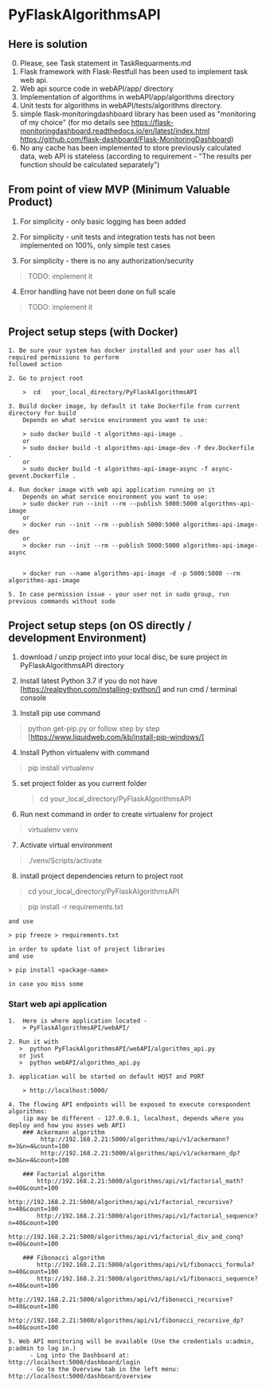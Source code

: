 # PyFlaskAlgorithmsAPI

## Here is solution
  0. Please, see Task statement in TaskRequarments.md
  1. Flask framework with Flask-Restfull has been used to implement task web api.
  2. Web api source code in webAPI/app/ directory
  3. Implementation of algorithms in webAPI/app/algorithms directory
  4. Unit tests for algorithms in webAPI/tests/algorithms directory.
  5. simple flask-monitoringdashboard library has been used as "monitoring of my choice"
     (for mo details see https://flask-monitoringdashboard.readthedocs.io/en/latest/index.html
                         https://github.com/flask-dashboard/Flask-MonitoringDashboard)
  6. No any cache has been implemented to store previously calculated data, web API is stateless
     (according to requirement - "The results per function should be calculated separately")

## From point of view MVP (Minimum Valuable Product)

1. For simplicity - only basic logging has been added

2. For simplicity - unit tests and integration tests has not been implemented on 100%, only simple test cases

3. For simplicity - there is no any authorization/security
> TODO: implement it

4. Error handling have not been done on full scale
> TODO: implement it

## Project setup steps (with Docker)

    1. Be sure your system has docker installed and your user has all required permissions to perform
    followed action

    2. Go to project root

        >  cd   your_local_directory/PyFlaskAlgorithmsAPI

    3. Build docker image, by default it take Dockerfile from current directory for build
        Depends on what service environment you want to use:

        > sudo docker build -t algorithms-api-image .
        or
        > sudo docker build -t algorithms-api-image-dev -f dev.Dockerfile .
        or
        > sudo docker build -t algorithms-api-image-async -f async-gevent.Dockerfile .

    4. Run docker image with web api application running on it
        Depends on what service environment you want to use:
        > sudo docker run --init --rm --publish 5000:5000 algorithms-api-image
        or
        > docker run --init --rm --publish 5000:5000 algorithms-api-image-dev
        or
        > docker run --init --rm --publish 5000:5000 algorithms-api-image-async


        > docker run --name algorithms-api-image -d -p 5000:5000 --rm algorithms-api-image

    5. In case permission issue - your user not in sudo group, run previous commands without sudo


## Project setup steps (on OS directly / development Environment)

 1. download / unzip project into your local disc, be sure project in PyFlaskAlgorithmsAPI directory

 2. Install latest Python 3.7 if you do not have [https://realpython.com/installing-python/]
    and run cmd / terminal console

 3. Install pip  use command
   > python get-pip.py
   or follow step by step [https://www.liquidweb.com/kb/install-pip-windows/]

 4. Install Python virtualenv with command
   > pip install virtualenv

 5. set project folder as you current folder
    > cd   your_local_directory/PyFlaskAlgorithmsAPI

 6. Run next command in order to create virtualenv for project
   > virtualenv venv

 7. Activate virtual environment
   > ./venv/Scripts/activate

 8. install project dependencies
    return to project root
   > cd your_local_directory/PyFlaskAlgorithmsAPI

   > pip install -r requirements.txt

    and use

    > pip freeze > requirements.txt

    in order to update list of project libraries
    and use

    > pip install <package-name>

    in case you miss some


 ### Start web api application

    1.  Here is where application located -
        > PyFlaskAlgorithmsAPI/webAPI/

    2. Run it with
       >  python PyFlaskAlgorithmsAPI/webAPI/algorithms_api.py
       or just
       >  python webAPI/algorithms_api.py

    3. application will be started on default HOST and PORT

        > http://localhost:5000/

    4. The flowing API endpoints will be exposed to execute corespondent algorithms:
        (ip may be different - 127.0.0.1, localhost, depends where you deploy and how you asses web API)
        ### Ackermann algorithm
             http://192.168.2.21:5000/algorithms/api/v1/ackermann?m=3&n=4&count=100
             http://192.168.2.21:5000/algorithms/api/v1/ackermann_dp?m=3&n=4&count=100

        ### Factorial algorithm
            http://192.168.2.21:5000/algorithms/api/v1/factorial_math?n=40&count=100
            http://192.168.2.21:5000/algorithms/api/v1/factorial_recursive?n=40&count=100
            http://192.168.2.21:5000/algorithms/api/v1/factorial_sequence?n=40&count=100
            http://192.168.2.21:5000/algorithms/api/v1/factorial_div_and_conq?n=40&count=100

        ### Fibonacci algorithm
            http://192.168.2.21:5000/algorithms/api/v1/fibonacci_formula?n=40&count=100
            http://192.168.2.21:5000/algorithms/api/v1/fibonacci_sequence?n=40&count=100
            http://192.168.2.21:5000/algorithms/api/v1/fibonacci_recursive?n=40&count=100
            http://192.168.2.21:5000/algorithms/api/v1/fibonacci_recursive_dp?n=40&count=100

    5. Web API monitoring will be available (Use the credentials u:admin, p:admin to log in.)
          - Log into the Dashboard at: http://localhost:5000/dashboard/login
          - Go to the Overview tab in the left menu: http://localhost:5000/dashboard/overview
